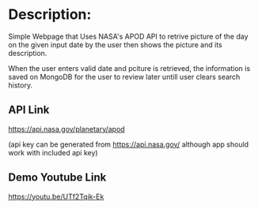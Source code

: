 # Description:

Simple Webpage that Uses NASA's APOD API to retrive picture of the day on the given input date by the user 
then shows the picture and its description.

When the user enters valid date and pciture is retrieved, the information is saved on MongoDB for the
user to review later untill user clears search history.

## API Link
https://api.nasa.gov/planetary/apod

(api key can be generated from https://api.nasa.gov/
 although app should work with included api key)

## Demo Youtube Link

https://youtu.be/UTf2Tqik-Ek
